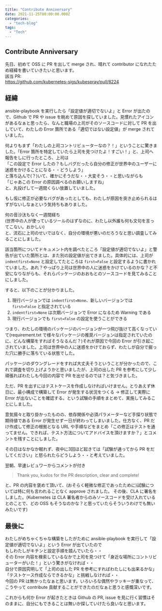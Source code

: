 ```yaml
---
title: "Contribute Anniversary"
date: 2021-11-25T00:00:00.000Z
categories: 
  - "tech-blog"
tags:
  - "Tech"
---
```


## Contribute Anniversary
先日、初めて OSS に PR を出して merge され、晴れて contributor になれたため経緯を書いていきたいと思います。  
該当 PR:   
https://github.com/kubernetes-sigs/kubespray/pull/8224  

## 経緯
ansible-playbook を実行したら「設定値が適切でないよ」と Error が出たので、Github で PR や issue を眺めて原因を探していました。見慣れたアイコンがあるなぁと思ったら、なんと職場の上司がそのソースコードに対して PR を出していて、わたしの Error 箇所である「適切ではない設定値」が merge されていました。  
  
何よりもまず「わたしの上司コントリビューターなの？！」ということに驚きました。「Error 箇所を特定していたら上司を見つけたよ！すごい！」と、上司へ報告をしに行ったところ、上司は  
「この設定で Error したの？もしバグだったら自分の修正が世界中のユーザーに迷惑をかけることになる・・どうしよう」  
と落ち込んで(？)いて、確かにそうだな・・大変そう・・と思いながらも  
「じゃあこの Error の原因調べるのお願いしますね」  
と、丸投げして一週間くらい放置していました。  
  
もし仮に修正が必要なバグがあったとしても、わたしが原因を突き止められるはずがないしなぁという気持ちもありました。    
  
何の音沙汰もなく一週間経ち  
(世界中の人が使っているツールのはずなのに、わたし以外誰も何も文句を言ってこない。おかしい)  
と、流石に上司のせいではなく、自分の環境が悪いのだろうなと思い調査してみることにしました。  
  
該当箇所についてドキュメント内を調べたところ「設定値が適切でないよ」と警告が出ていた箇所とは、また別の設定値が出てきました。具体的には、上司が `indentfirst=None` と設定してたところは `first=False` と設定するように書かれていました。あれ？やっぱり上司は世界中の人に迷惑をかけているのかな？と不安になりながらも、それらパッケージのおおもとのソースコードを見てみることにしました。

すると、以下のことが分かりました。
1. 現行バージョンでは `indentfirst=None`、新しいバージョンでは `first=False` と指定されている
2. `indentfirst=None` は次期バージョンで Error になるため Warning である
3. 現行バージョンでも `first=False` の設定を使うことができる

つまり、わたしの環境のパッケージのバージョンが一つ飛び抜けて高くなっていて(requirement.txt で様々なパッケージの推奨バージョンは指定されていたのに、どんな構築をすればそうなるんだ？)それが原因で今回の Error が引き起こされていました。上司は世界中の人に迷惑をかけておらず、わたしが自分で掘った穴に勝手に落ちている状態でした。

パッケージのダウングレードをすれば大丈夫そうということが分かったので、これで調査を切り上げようかと思いましたが、上司の出した PR を参考にして少し頑張ればわたしも今回の内容で PR を出せるのでは？と気づきました。

ただ、PR を出すにはテストケースを作成しなければいけません。とりあえず休日に、最小構成で構築して Error が発生する状況をつくる → 修正して実際に Error が出ないことを確認する。という試験の手順をまとめて、実施してみることにしました。

意気揚々と取り掛かったものの、依存関係や必須パラメーターなど手探り状態で期待値である Error が発生せず一日が終わってしまいました。仕方なく、PR だけ作成して修正の根拠となる URL や手順などをまとめ「この修正はテストを通ってません。できれば、テスト方法についてアドバイスを頂けますか？」とコメントを残すことにしました。

その日はなかなか眠れず、夜中に3回ほど起きては「試験が通ってから PR をだしてください」と怒られたらどうしよう・・と考えていました。

翌朝、早速レビュワーからコメントが付き
> Thank you, kudos for the PR description, clear and complete!

と、PR の内容を褒めて頂いて、(おそらく軽微な修正であったために)試験については特に何も言われることなく approve されました。
その後、CLA に署名をしました。(Kubernetes は CLA 署名者からのみソースコードを受け入れているとのことで、どの OSS もそうなのかな？と思っていたらそういうわけでも無いみたいです)

## 最後に
わたしがめちゃくちゃな構築をしたがために ansible-playbook を実行して「設定値が適切でないよ」という Error が出ていたので  
もしわたしがキチンと設定手順を踏んでいたら・・  
その Error 内容を検索しているなかで上司を見つけて「身近な場所にコントリビューターがいた！」という驚きがなければ・・  
自分で原因究明して「上司の出した PR を参考にすればわたしにも出来るかな」「テストケース作成ならできるかな」と挑戦しなければ・・  
今回の PR は無かったなぁと思います。いろいろな偶然やラッキーが重なって、こうやって contribute 貢献することができたのだなぁと思うと感慨深いです。

これからも何か Error が起きたときは Github の PR, issue を見に行く習慣はそのままに、自分にもできることは無いか探していけたら良いなと思います。